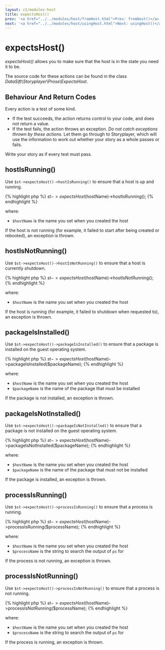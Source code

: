 ```yaml
---
layout: v1/modules-host
title: expectsHost()
prev: '<a href="../../modules/host/fromHost.html">Prev: fromHost()</a>'
next: '<a href="../../modules/host/usingHost.html">Next: usingHost()</a>'
---
```


# expectsHost()

_expectsHost()_ allows you to make sure that the host is in the state you need it to be.

The source code for these actions can be found in the class _DataSift\Storyplayer\Prose\ExpectsHost_.

## Behaviour And Return Codes

Every action is a test of some kind.

* If the test succeeds, the action returns control to your code, and does not return a value.
* If the test fails, the action throws an exception. _Do not catch exceptions thrown by these actions._ Let them go through to Storyplayer, which will use the information to work out whether your story as a whole passes or fails.

Write your story as if every test must pass.

## hostIsRunning()

Use `$st->expectsHost()->hostIsRunning()` to ensure that a host is up and running.

{% highlight php %}
$st->expectsHost($hostName)->hostIsRunning();
{% endhighlight %}

where:

* `$hostName` is the name you set when you created the host

If the host is not running (for example, it failed to start after being created or rebooted), an exception is thrown.

## hostIsNotRunning()

Use `$st->expectsHost()->hostIsNotRunning()` to ensure that a host is currently shutdown.

{% highlight php %}
$st->expectsHost($hostName)->hostIsNotRunning();
{% endhighlight %}

where:

* `$hostName` is the name you set when you created the host

If the host is running (for example, it failed to shutdown when requested to), an exception is thrown.

## packageIsInstalled()

Use `$st->expectsHost()->packageIsInstalled()` to ensure that a package is installed on the guest operating system.

{% highlight php %}
$st->expectsHost($hostName)->packageIsInstalled($packageName);
{% endhighlight %}

where:

* `$hostName` is the name you set when you created the host
* `$packageName` is the name of the package that must be installed

If the package is not installed, an exception is thrown.

## packageIsNotInstalled()

Use `$st->expectsHost()->packageIsNotInstalled()` to ensure that a package is not installed on the guest operating system.

{% highlight php %}
$st->expectsHost($hostName)->packageIsNotInstalled($packageName);
{% endhighlight %}

where:

* `$hostName` is the name you set when you created the host
* `$packageName` is the name of the package that must not be installed

If the package is installed, an exception is thrown.

## processIsRunning()

Use `$st->expectsHost()->processIsRunning()` to ensure that a process is running.

{% highlight php %}
$st->expectsHost($hostName)->processIsRunning($processName);
{% endhighlight %}

where:

* `$hostName` is the name you set when you created the host
* `$processName` is the string to search the output of `ps` for

If the process is not running, an exception is thrown.

## processIsNotRunning()

Use `$st->expectsHost()->processIsNotRunning()` to ensure that a process is not running.

{% highlight php %}
$st->expectsHost($hostName)->processIsNotRunning($processName);
{% endhighlight %}

where:

* `$hostName` is the name you set when you created the host
* `$processName` is the string to search the output of `ps` for

If the process is running, an exception is thrown.
